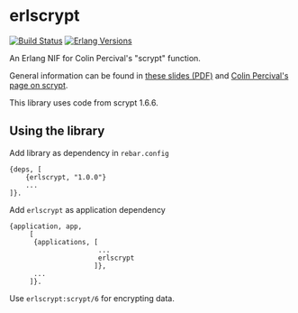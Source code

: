 erlscrypt
=========

[![Build Status](https://github.com/kpy3/erlscrypt/workflows/Test/badge.svg)](https://github.com/kpy3/erlscrypt/actions?query=branch%3Amaster+workflow%3A"Test") [![Erlang Versions](https://img.shields.io/badge/Supported%20Erlang%2FOTP-21.0%20to%2023.0-blue)](http://www.erlang.org)


An Erlang NIF for Colin Percival's "scrypt" function.

General information can be found in [these slides (PDF)](http://www.tarsnap.com/scrypt/scrypt-slides.pdf)
and [Colin Percival's page on scrypt](http://www.tarsnap.com/scrypt.html).

This library uses code from scrypt 1.6.6.

Using the library
-----
Add library as dependency in `rebar.config` 

    {deps, [
        {erlscrypt, "1.0.0"}
        ...
    ]}.

Add `erlscrypt` as application dependency

    {application, app,
         [
          {applications, [
                          ...
                          erlscrypt
                         ]},
          ...
         ]}. 

Use `erlscrypt:scrypt/6` for encrypting data.
